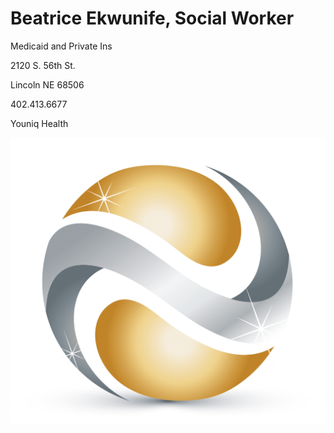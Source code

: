 # Beatrice Ekwunife, Social Worker

Medicaid and Private Ins

2120 S. 56th St.

Lincoln NE 68506

402.413.6677

Youniq Health

![picture](./markdown/resources/images/fake-logo.png)
